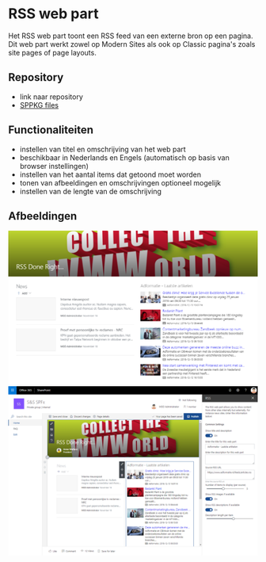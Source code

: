 # RSS web part

Het RSS web part toont een RSS feed van een externe bron op een pagina. Dit web part werkt zowel op Modern Sites als ook op Classic pagina's zoals site pages of page layouts.  

## Repository

- link naar repository
- [SPPKG files](https://github.com/Portiva-O365/webpart-rss/tree/master/sharepoint)

## Functionaliteiten

- instellen van titel en omschrijving van het web part
- beschikbaar in Nederlands en Engels (automatisch op basis van browser instellingen)
- instellen van het aantal items dat getoond moet worden
- tonen van afbeeldingen en omschrijvingen optioneel mogelijk
- instellen van de lengte van de omschrijving

## Afbeeldingen

![Pagina met RSS web part][image01]
![Web Part Configuratie][image02]

[image01]: ./afbeeldingen/RSS01.png
[image02]: ./afbeeldingen/RSS02.png

